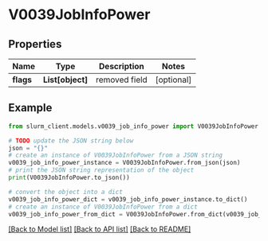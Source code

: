 # V0039JobInfoPower


## Properties

Name | Type | Description | Notes
------------ | ------------- | ------------- | -------------
**flags** | **List[object]** | removed field | [optional] 

## Example

```python
from slurm_client.models.v0039_job_info_power import V0039JobInfoPower

# TODO update the JSON string below
json = "{}"
# create an instance of V0039JobInfoPower from a JSON string
v0039_job_info_power_instance = V0039JobInfoPower.from_json(json)
# print the JSON string representation of the object
print(V0039JobInfoPower.to_json())

# convert the object into a dict
v0039_job_info_power_dict = v0039_job_info_power_instance.to_dict()
# create an instance of V0039JobInfoPower from a dict
v0039_job_info_power_from_dict = V0039JobInfoPower.from_dict(v0039_job_info_power_dict)
```
[[Back to Model list]](../README.md#documentation-for-models) [[Back to API list]](../README.md#documentation-for-api-endpoints) [[Back to README]](../README.md)


